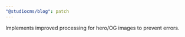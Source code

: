 ```yaml
---
"@studiocms/blog": patch
---
```


Implements improved processing for hero/OG images to prevent errors.

